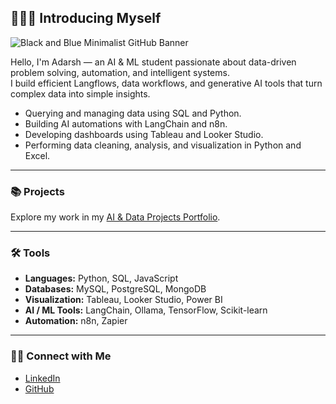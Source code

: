 ## 🙋🏻‍♂️ Introducing Myself

![Black and Blue Minimalist GitHub Banner](https://github.com/adarshsoloman/adarshsoloman/tree/main/assets/github_header.png)

Hello, I'm Adarsh — an AI & ML student passionate about data-driven problem solving, automation, and intelligent systems.  
I build efficient Langflows, data workflows, and generative AI tools that turn complex data into simple insights.

- Querying and managing data using SQL and Python.  
- Building AI automations with LangChain and n8n.  
- Developing dashboards using Tableau and Looker Studio.  
- Performing data cleaning, analysis, and visualization in Python and Excel.

---

### 📚 Projects
Explore my work in my [AI & Data Projects Portfolio](https://github.com/adarshsoloman/Portfolio).

---

### 🛠️ Tools

- **Languages:** Python, SQL, JavaScript  
- **Databases:** MySQL, PostgreSQL, MongoDB  
- **Visualization:** Tableau, Looker Studio, Power BI  
- **AI / ML Tools:** LangChain, Ollama, TensorFlow, Scikit-learn  
- **Automation:** n8n, Zapier  

---

### 👋🏻 Connect with Me

- [LinkedIn](https://www.linkedin.com/in/adarsh-soloman-banjare-148425224/)  
- [GitHub](https://github.com/adarshsoloman)  
